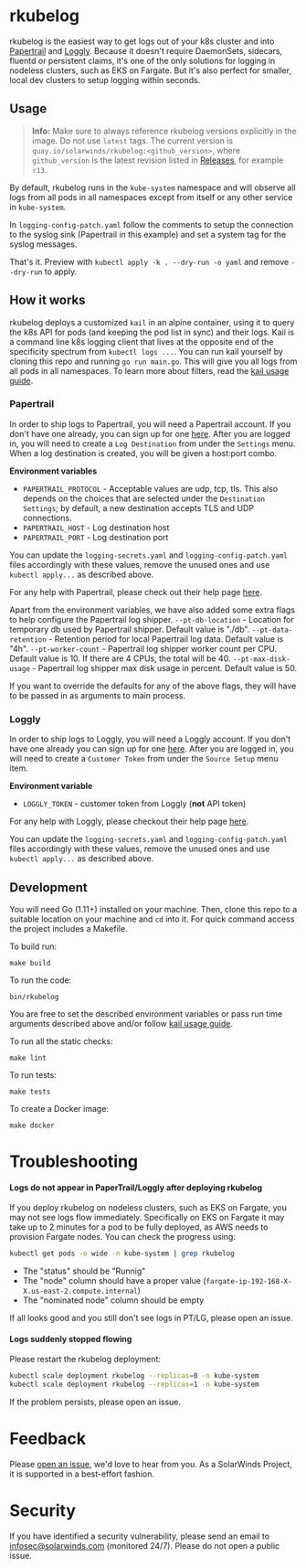 # rkubelog

rkubelog is the easiest way to get logs out of your k8s cluster and into [Papertrail](https://www.papertrail.com/) and [Loggly](https://www.loggly.com/). Because it doesn't require DaemonSets, sidecars, fluentd or persistent claims, it's one of the only solutions for logging in nodeless clusters, such as EKS on Fargate. But it's also perfect for smaller, local dev clusters to setup logging within seconds.

## Usage

> __Info:__ Make sure to always reference rkubelog versions explicitly in the image. Do not use `latest` tags. The current version is `quay.io/solarwinds/rkubelog:<github_version>`, where `github_version` is the latest revision listed in [Releases](https://github.com/solarwinds/rkubelog/releases), for example `r13`.

By default, rkubelog runs in the `kube-system` namespace and will observe all logs from all pods in all namespaces except from itself or any other service in `kube-system`.

In `logging-config-patch.yaml` follow the comments to setup the connection to the syslog sink (Papertrail in this example) and set a system tag for the syslog messages.

That's it. Preview with `kubectl apply -k . --dry-run -o yaml` and remove `--dry-run` to apply.

## How it works

rkubelog deploys a customized `kail` in an alpine container, using it to query the k8s API for pods (and keeping the pod list in sync) and their logs. Kail is a command line k8s logging client that lives at the opposite end of the specificity spectrum from `kubectl logs ...`. You can run kail yourself by cloning this repo and running `go run main.go`. This will give you all logs from all pods in all namespaces. 
To learn more about filters, read the [kail usage guide](https://github.com/boz/kail/tree/eb6734178238dc794641e82779855fabc2071e23#usage).

### Papertrail
In order to ship logs to Papertrail, you will need a Papertrail account. If you don't have one already, you can sign up for one [here](https://www.papertrail.com/). After you are logged in, you will need to create a `Log Destination` from under the `Settings` menu. When a log destination is created, you will be given a host:port combo.

**Environment variables**
- `PAPERTRAIL_PROTOCOL` - Acceptable values are udp, tcp, tls. This also depends on the choices that are selected under the `Destination Settings`; by default, a new destination accepts TLS and UDP connections.
- `PAPERTRAIL_HOST` - Log destination host
- `PAPERTRAIL_PORT` - Log destination port

You can update the `logging-secrets.yaml` and `logging-config-patch.yaml` files accordingly with these values, remove the unused ones and use `kubectl apply...` as described above.

For any help with Papertrail, please check out their help page [here](https://help.papertrailapp.com/).

Apart from the environment variables, we have also added some extra flags to help configure the Papertrail log shipper.
`--pt-db-location` - Location for temporary db used by Papertrail shipper. Default value is "./db".
`--pt-data-retention` - Retention period for local Papertrail log data. Default value is "4h".
`--pt-worker-count` - Papertrail log shipper worker count per CPU. Default value is 10. If there are 4 CPUs, the total will be 40.
`--pt-max-disk-usage` - Papertrail log shipper max disk usage in percent. Default value is 50.

If you want to override the defaults for any of the above flags, they will have to be passed in as arguments to main process.

### Loggly
In order to ship logs to Loggly, you will need a Loggly account. If you don't have one already you can sign up for one [here](https://www.loggly.com/). After you are logged in, you will need to create a `Customer Token` from under the `Source Setup` menu item.

**Environment variable**
- `LOGGLY_TOKEN` - customer token from Loggly (__not__ API token)

For any help with Loggly, please checkout their help page [here](https://www.loggly.com/docs-index/).

You can update the `logging-secrets.yaml` and `logging-config-patch.yaml` files accordingly with these values, remove the unused ones and use `kubectl apply...` as described above.

## Development

You will need Go (1.11+) installed on your machine. Then, clone this repo to a suitable location on your machine and `cd` into it. For quick command access the project includes a Makefile.

To build run:
```
make build
```

To run the code:
```
bin/rkubelog
```

You are free to set the described environment variables or pass run time arguments described above and/or follow [kail usage guide](https://github.com/boz/kail/tree/eb6734178238dc794641e82779855fabc2071e23#usage).

To run all the static checks:
```
make lint
```

To run tests:
```
make tests
```

To create a Docker image:
```
make docker
```

# Troubleshooting

#### Logs do not appear in PaperTrail/Loggly after deploying rkubelog

If you deploy rkubelog on nodeless clusters, such as EKS on Fargate, you may not see logs flow immediately. Specifically on EKS on Fargate it may take up to 2 minutes for a pod to be fully deployed, as AWS needs to provision Fargate nodes. You can check the progress using:

```bash
kubectl get pods -o wide -n kube-system | grep rkubelog
```

- The "status" should be "Runnig"
- The "node" column should have a proper value (`fargate-ip-192-168-X-X.us-east-2.compute.internal`)
- The "nominated node" column should be empty

If all looks good and you still don't see logs in PT/LG, please open an issue.

#### Logs suddenly stopped flowing

Please restart the rkubelog deployment:

```bash
kubectl scale deployment rkubelog --replicas=0 -n kube-system
kubectl scale deployment rkubelog --replicas=1 -n kube-system
```

If the problem persists, please open an issue.

# Feedback

Please [open an issue](https://github.com/solarwinds/rkubelog/issues/new), we'd love to hear from you. As a SolarWinds Project, it is supported in a best-effort fashion.

# Security

If you have identified a security vulnerability, please send an email to infosec@solarwinds.com (monitored 24/7). Please do not open a public issue.
